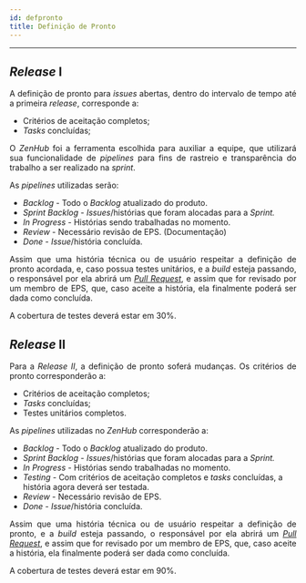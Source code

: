 ```yaml
---
id: defpronto    
title: Definição de Pronto 
---
```


***      

## _Release_ I  

<p align="justify">
A definição de pronto para <i>issues</i> abertas, dentro do intervalo de tempo até a primeira <i>release</i>, corresponde a:</p>
<ul>
    <li>Critérios de aceitação completos;</li>
    <li><i>Tasks</i> concluídas;</li>
</ul>

<p align="justify">
O <i>ZenHub</i> foi a ferramenta escolhida para auxiliar a equipe, que utilizará sua funcionalidade de <i>pipelines</i> para fins de rastreio e transparência do trabalho a ser realizado na <i>sprint</i>.</p>
As <i>pipelines</i> utilizadas serão:
<ul>
    <li><i>Backlog</i> - Todo o <i>Backlog</i> atualizado do produto.</li>
    <li><i>Sprint Backlog</i> - <i>Issues</i>/histórias que foram alocadas para a <i>Sprint.</i></li>
    <li><i>In Progress</i> - Histórias sendo trabalhadas no momento.</li>
    <li><i>Review</i> - Necessário revisão de EPS. (Documentação)</li>
    <li><i>Done</i> - <i>Issue</i>/história concluída.</li>
</ul>  

<p align="justify">
Assim que uma história técnica ou de usuário respeitar a definição de pronto acordada, e, caso possua testes unitários, e a <i>build</i> esteja passando, o responsável por ela abrirá um  <a href="https://github.com/fga-eps-mds/PDF2Knowledge/blob/master/PULL_REQUEST_TEMPLATE.md"><i>Pull Request</i></a>, e assim que for revisado por um membro de EPS, que, caso aceite a história, ela finalmente poderá ser dada como concluída.    

A cobertura de testes deverá estar em 30%.
</p>


## _Release_ II


<p align="justify">
Para a <i>Release II</i>, a definição de pronto soferá mudanças.
Os critérios de pronto corresponderão a:
<ul>
    <li>Critérios de aceitação completos;</li>
    <li><i>Tasks</i> concluídas;</li>
    <li>Testes unitários completos.</li>
</ul>

As <i>pipelines</i> utilizadas no <i>ZenHub</i> corresponderão a:
<ul>
    <li><i>Backlog</i> - Todo o <i>Backlog</i> atualizado do produto.</li>
    <li><i>Sprint Backlog</i> - <i>Issues</i>/histórias que foram alocadas para a <i>Sprint.</i></li>
    <li><i>In Progress</i> - Histórias sendo trabalhadas no momento.</li>
    <li><i>Testing</i> - Com critérios de aceitação completos e <i>tasks</i> concluídas, a história agora deverá ser testada.</li>
    <li><i>Review</i> - Necessário revisão de EPS.</li>
    <li><i>Done</i> - <i>Issue</i>/história concluída.</li>
</ul> 

<p align="justify">
Assim que uma história técnica ou de usuário respeitar a definição de pronto, e a <i>build</i> esteja passando, o responsável por ela abrirá um  <a href="https://github.com/fga-eps-mds/PDF2Knowledge/blob/master/PULL_REQUEST_TEMPLATE.md"><i>Pull Request</i></a>, e assim que for revisado por um membro de EPS, que, caso aceite a história, ela finalmente poderá ser dada como concluída.    

A cobertura de testes deverá estar em 90%.
</p>